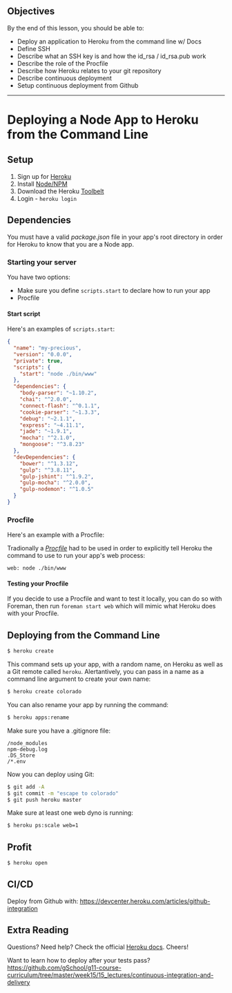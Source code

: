 ## Objectives

By the end of this lesson, you should be able to:

- Deploy an application to Heroku from the command line w/ Docs
- Define SSH
- Describe what an SSH key is and how the id_rsa / id_rsa.pub work
- Describe the role of the Procfile
- Describe how Heroku relates to your git repository
- Describe continuous deployment
- Setup continuous deployment from Github

<hr>

# Deploying a Node App to Heroku from the Command Line

## Setup

1. Sign up for [Heroku](https://signup.heroku.com/)
1. Install [Node/NPM](https://nodejs.org/download/)
1. Download the Heroku [Toolbelt](https://toolbelt.heroku.com/)
1. Login - `heroku login`

## Dependencies

You must have a valid *package.json* file in your app's root directory in order for Heroku to know that you are a Node app.

### Starting your server

You have two options: 

- Make sure you define `scripts.start` to declare how to run your app
- Procfile

#### Start script

Here's an examples of `scripts.start`:

```json
{
  "name": "my-precious",
  "version": "0.0.0",
  "private": true,
  "scripts": {
    "start": "node ./bin/www"
  },
  "dependencies": {
    "body-parser": "~1.10.2",
    "chai": "^2.0.0",
    "connect-flash": "^0.1.1",
    "cookie-parser": "~1.3.3",
    "debug": "~2.1.1",
    "express": "~4.11.1",
    "jade": "~1.9.1",
    "mocha": "^2.1.0",
    "mongoose": "^3.8.23"
  },
  "devDependencies": {
    "bower": "^1.3.12",
    "gulp": "^3.8.11",
    "gulp-jshint": "^1.9.2",
    "gulp-mocha": "^2.0.0",
    "gulp-nodemon": "^1.0.5"
  }
}
```

### Procfile

Here's an example with a Procfile:

Tradionally a *[Procfile](https://devcenter.heroku.com/articles/getting-started-with-nodejs#define-a-procfile)* had to be used in order to explicitly tell Heroku the command to use to run your app's web process:

```
web: node ./bin/www
```

#### Testing your Procfile

If you decide to use a Procfile and want to test it locally, you can do so with Foreman, then run `foreman start web` which will mimic what Heroku does with your Procfile.

## Deploying from the Command Line

```sh
$ heroku create
```

This command sets up your app, with a random name, on Heroku as well as a Git remote called `heroku`. Alertantively, you can pass in a name as a command line argument to create your own name:

```sh
$ heroku create colorado
```

You can also rename your app by running the command:

```sh
$ heroku apps:rename
```

Make sure you have a .gitignore file:

```
/node_modules
npm-debug.log
.DS_Store
/*.env
```

Now you can deploy using Git:

```sh
$ git add -A
$ git commit -m "escape to colorado"
$ git push heroku master
```

Make sure at least one web dyno is running:

```sh
$ heroku ps:scale web=1
```

## Profit

```sh
$ heroku open
```

## CI/CD

Deploy from Github with: https://devcenter.heroku.com/articles/github-integration


## Extra Reading

Questions? Need help? Check the official [Heroku docs](https://devcenter.heroku.com/articles/getting-started-with-nodejs#introduction). Cheers!

Want to learn how to deploy after your tests pass?  https://github.com/gSchool/g11-course-curriculum/tree/master/week15/15_lectures/continuous-integration-and-delivery
